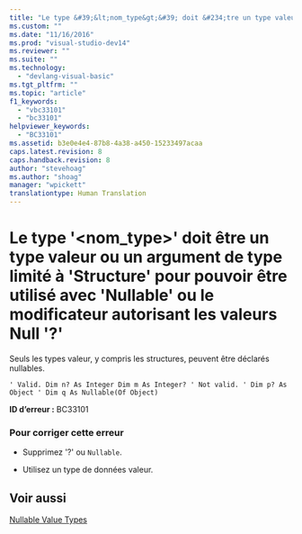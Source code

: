 ```yaml
---
title: "Le type &#39;&lt;nom_type&gt;&#39; doit &#234;tre un type valeur ou un argument de type limit&#233; &#224; &#39;Structure&#39; pour pouvoir &#234;tre utilis&#233; avec &#39;Nullable&#39; ou le modificateur autorisant les valeurs Null &#39;?&#39; | Microsoft Docs"
ms.custom: ""
ms.date: "11/16/2016"
ms.prod: "visual-studio-dev14"
ms.reviewer: ""
ms.suite: ""
ms.technology: 
  - "devlang-visual-basic"
ms.tgt_pltfrm: ""
ms.topic: "article"
f1_keywords: 
  - "vbc33101"
  - "bc33101"
helpviewer_keywords: 
  - "BC33101"
ms.assetid: b3e0e4e4-87b8-4a38-a450-15233497acaa
caps.latest.revision: 8
caps.handback.revision: 8
author: "stevehoag"
ms.author: "shoag"
manager: "wpickett"
translationtype: Human Translation
---
```

# Le type &#39;&lt;nom_type&gt;&#39; doit &#234;tre un type valeur ou un argument de type limit&#233; &#224; &#39;Structure&#39; pour pouvoir &#234;tre utilis&#233; avec &#39;Nullable&#39; ou le modificateur autorisant les valeurs Null &#39;?&#39;
Seuls les types valeur, y compris les structures, peuvent être déclarés nullables.  
  
```vb#  
' Valid. Dim n? As Integer Dim m As Integer? ' Not valid. ' Dim p? As Object ' Dim q As Nullable(Of Object)  
```  
  
 **ID d’erreur :** BC33101  
  
### Pour corriger cette erreur  
  
-   Supprimez '?' ou `Nullable`.  
  
-   Utilisez un type de données valeur.  
  
## Voir aussi  
 [Nullable Value Types](../../visual-basic/programming-guide/language-features/data-types/nullable-value-types.md)